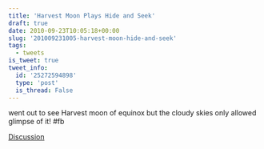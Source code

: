 ```yaml
---
title: 'Harvest Moon Plays Hide and Seek'
draft: true
date: 2010-09-23T10:05:18+00:00
slug: '201009231005-harvest-moon-hide-and-seek'
tags:
  - tweets
is_tweet: true
tweet_info:
  id: '25272594898'
  type: 'post'
  is_thread: False
---
```




went out to see Harvest moon of equinox but the cloudy skies only allowed glimpse of it! #fb

[Discussion](https://x.com/sytelus/status/25272594898)
